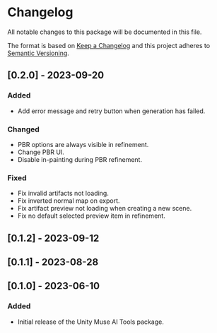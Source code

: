 # Changelog
All notable changes to this package will be documented in this file.

The format is based on [Keep a Changelog](http://keepachangelog.com/en/1.0.0/)
and this project adheres to [Semantic Versioning](http://semver.org/spec/v2.0.0.html).

## [0.2.0] - 2023-09-20

### Added

- Add error message and retry button when generation has failed.

### Changed

- PBR options are always visible in refinement.
- Change PBR UI.
- Disable in-painting during PBR refinement.

### Fixed

- Fix invalid artifacts not loading.
- Fix inverted normal map on export.
- Fix artifact preview not loading when creating a new scene.
- Fix no default selected preview item in refinement.

## [0.1.2] - 2023-09-12

## [0.1.1] - 2023-08-28

## [0.1.0] - 2023-06-10

### Added

- Initial release of the Unity Muse AI Tools package.